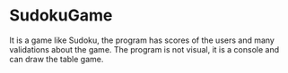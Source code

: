 # SudokuGame
It is a game like Sudoku, the program has scores of the users and many validations about the game. The program is not visual, it is a console and can draw the table game.
